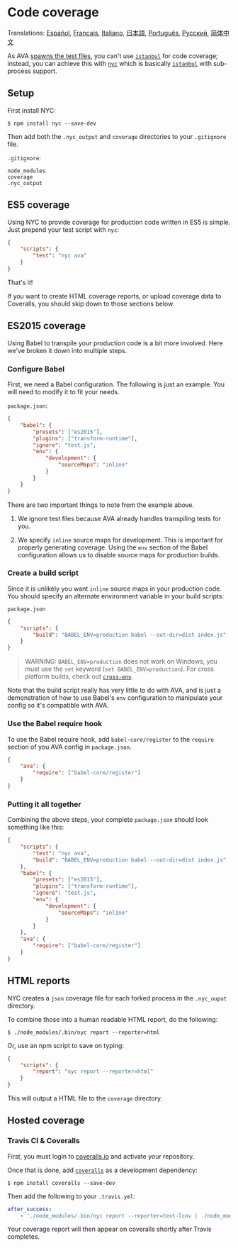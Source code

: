 # Code coverage

Translations: [Español](https://github.com/avajs/ava-docs/blob/master/es_ES/docs/recipes/code-coverage.md), [Français](https://github.com/avajs/ava-docs/blob/master/fr_FR/docs/recipes/code-coverage.md), [Italiano](https://github.com/avajs/ava-docs/blob/master/it_IT/docs/recipes/code-coverage.md), [日本語](https://github.com/avajs/ava-docs/blob/master/ja_JP/docs/recipes/code-coverage.md), [Português](https://github.com/avajs/ava-docs/blob/master/pt_BR/docs/recipes/code-coverage.md), [Русский](https://github.com/avajs/ava-docs/blob/master/ru_RU/docs/recipes/code-coverage.md), [简体中文](https://github.com/avajs/ava-docs/blob/master/zh_CN/docs/recipes/code-coverage.md)

As AVA [spawns the test files][process-isolation], you can't use [`istanbul`] for code coverage; instead, you can achieve this with [`nyc`] which is basically [`istanbul`] with sub-process support.

## Setup

First install NYC:

```
$ npm install nyc --save-dev
```

Then add both the `.nyc_output` and `coverage` directories to your `.gitignore` file.

`.gitignore`:

```
node_modules
coverage
.nyc_output
```

## ES5 coverage

Using NYC to provide coverage for production code written in ES5 is simple. Just prepend your test script with `nyc`:

```json
{
	"scripts": {
		"test": "nyc ava"
	}
}
```

That's it!

If you want to create HTML coverage reports, or upload coverage data to Coveralls, you should skip down to those sections below.

## ES2015 coverage

Using Babel to transpile your production code is a bit more involved. Here we've broken it down into multiple steps.

### Configure Babel

First, we need a Babel configuration. The following is just an example. You will need to modify it to fit your needs.

`package.json`:
```json
{
	"babel": {
		"presets": ["es2015"],
		"plugins": ["transform-runtime"],
		"ignore": "test.js",
		"env": {
			"development": {
				"sourceMaps": "inline"
			}
		}
	}
}
```

There are two important things to note from the example above.

1. We ignore test files because AVA already handles transpiling tests for you.

2. We specify `inline` source maps for development. This is important for properly generating coverage. Using the `env` section of the Babel configuration allows us to disable source maps for production builds.


### Create a build script

Since it is unlikely you want `inline` source maps in your production code. You should specify an alternate environment variable in your build scripts:

`package.json`

```json
{
	"scripts": {
		"build": "BABEL_ENV=production babel --out-dir=dist index.js"
	}
}
```

> WARNING: `BABEL_ENV=production` does not work on Windows, you must use the `set` keyword  (`set BABEL_ENV=production`).  For cross platform builds, check out [`cross-env`].

Note that the build script really has very little to do with AVA, and is just a demonstration of how to use Babel's `env` configuration to manipulate your config so it's compatible with AVA.

### Use the Babel require hook

To use the Babel require hook, add `babel-core/register` to the `require` section of you AVA config in `package.json`.

```json
{
	"ava": {
		"require": ["babel-core/register"]
	}
}
```

### Putting it all together

Combining the above steps, your complete `package.json` should look something like this:

```json
{
	"scripts": {
		"test": "nyc ava",
		"build": "BABEL_ENV=production babel --out-dir=dist index.js"
	},
	"babel": {
		"presets": ["es2015"],
		"plugins": ["transform-runtime"],
		"ignore": "test.js",
		"env": {
			"development": {
				"sourceMaps": "inline"
			}
		}
	},
	"ava": {
		"require": ["babel-core/register"]
	}
}
```


## HTML reports

NYC creates a `json` coverage file for each forked process in the `.nyc_ouput` directory.

To combine those into a human readable HTML report, do the following:

```
$ ./node_modules/.bin/nyc report --reporter=html
```

Or, use an npm script to save on typing:

```json
{
	"scripts": {
		"report": "nyc report --reporter=html"
	}
}
```

This will output a HTML file to the `coverage` directory.


## Hosted coverage

### Travis CI & Coveralls

First, you must login to [coveralls.io] and activate your repository.

Once that is done, add [`coveralls`] as a development dependency:

```
$ npm install coveralls --save-dev
```

Then add the following to your `.travis.yml`:

```yaml
after_success:
	- './node_modules/.bin/nyc report --reporter=text-lcov | ./node_modules/.bin/coveralls'
```

Your coverage report will then appear on coveralls shortly after Travis completes.

[`babel`]:      https://github.com/babel/babel
[coveralls.io]: https://coveralls.io
[`coveralls`]:  https://github.com/nickmerwin/node-coveralls
[`cross-env`]:  https://github.com/kentcdodds/cross-env
[process-isolation]: https://github.com/avajs/ava#process-isolation
[`istanbul`]:   https://github.com/gotwarlost/istanbul
[`nyc`]:        https://github.com/bcoe/nyc
